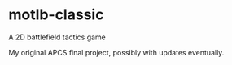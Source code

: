 # motlb-classic
A 2D battlefield tactics game

My original APCS final project, possibly with updates eventually.
